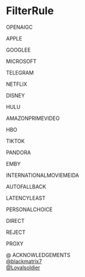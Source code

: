 # FilterRule
OPENAIGC

APPLE

GOOGLEE

MICROSOFT

TELEGRAM

NETFLIX

DISNEY

HULU

AMAZONPRIMEVIDEO

HBO

TIKTOK

PANDORA

EMBY

INTERNATIONALMOVIEMEIDA

AUTOFALLBACK

LATENCYLEAST

PERSONALCHOICE

DIRECT

REJECT

PROXY


@ ACKNOWLEDGEMENTS<br>
[@blackmatrix7](https://github.com/blackmatrix7/ios_rule_script/tree/master) <br>
[@Loyalsoldier](https://github.com/Loyalsoldier/clash-rules)

